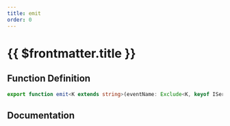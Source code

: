 ```yaml
---
title: emit
order: 0
---
```


# {{ $frontmatter.title }}

## Function Definition

```ts
export function emit<K extends string>(eventName: Exclude<K, keyof IServerEvent>, ...args: any[]): void;
```

## Documentation

<!--@include: ./parts/emit.md-->
